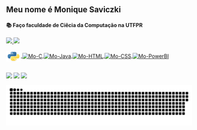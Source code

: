 ## Meu nome é Monique Saviczki

#### 📚 Faço faculdade de Ciêcia da Computação na UTFPR
 <div>
 <div style="display: "flex" ">
  <a href="https://github.com/mosaviczki">
  <img height="160em" src="https://github-readme-stats.vercel.app/api?username=mosaviczki&show_icons=true&theme=jolly"/>
  <img height="160em" src="https://github-readme-stats.vercel.app/api/top-langs/?username=mosaviczki&layout=compact&langs_count=7&theme=jolly"/>
</div>
<div style="display: inline_block"><br>
  <img align="center" alt="Mo-Python" height="30" width="40" src="https://raw.githubusercontent.com/devicons/devicon/master/icons/python/python-original.svg">
  <img align="center" alt="Mo-C" height="30" width="40" src="https://icongr.am/devicon/c-original.svg?size=128&color=currentColor">
  <img align="center" alt="Mo-Java" height="30" width="40" src="https://img.icons8.com/color/48/000000/java-coffee-cup-logo--v1.png"/>
  <img align="center" alt="Mo-HTML" height="30" width="40" src="https://img.icons8.com/color/48/000000/html-5--v1.png"/>
  <img align="center" alt="Mo-CSS" height="30" width="40" src="https://img.icons8.com/color/48/000000/css3.png"/>
  <img align="center" alt="Mo-PowerBI" height="30" width="40" src="https://img.icons8.com/color/48/000000/power-bi.png"/>
</div>

##
<div> 
<a href = "https://www.linkedin.com/in/monique-paula-saviczki-santana-4697b1222/"><img src="https://img.shields.io/badge/Linkedin-0078D4?style=for-the-badge&logo=linkedin&logoColor=white"></a>
<a href="https://www.instagram.com/monique_saviczki" target="_blank"><img src="https://img.shields.io/badge/-Instagram-%23E4405F?style=for-the-badge&logo=instagram&logoColor=white" target="_blank"></a>
<a href = "mailto:monique_saviczki@hotmail.com"><img src="https://img.shields.io/badge/Microsoft_Outlook-0078D4?style=for-the-badge&logo=microsoft-outlook&logoColor=white"></a>

  ![Snake animation](https://github.com/mosaviczki/mosaviczki/blob/output/github-contribution-grid-snake.svg)
 
</div>
